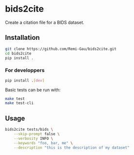 # bids2cite

Create a citation file for a BIDS dataset.

## Installation

```bash
git clone https://github.com/Remi-Gau/bids2cite.git
cd bids2cite
pip install .
```

### For developpers

```bash
pip install .[dev]
```

Basic tests can be run with:

```bash
make test
make test-cli
```

## Usage

```bash
bids2cite tests/bids \
    --skip-prompt false \
    --verbosity INFO \
    --keywords "foo, bar, me" \
    --description "this is the description of my dataset"
```
